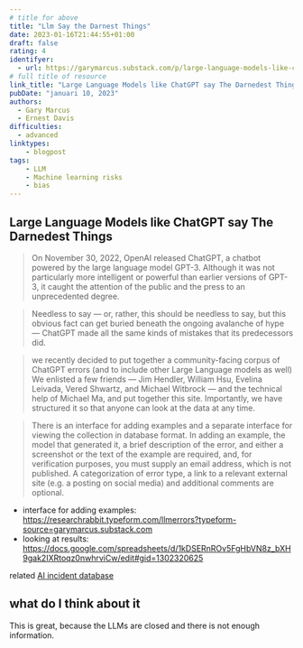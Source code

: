 ```yaml
---
# title for above
title: "Llm Say the Darnest Things"
date: 2023-01-16T21:44:55+01:00
draft: false
rating: 4
identifyer:
  - url: https://garymarcus.substack.com/p/large-language-models-like-chatgpt
# full title of resource
link_title: "Large Language Models like ChatGPT say The Darnedest Things"
pubDate: "januari 10, 2023"
authors: 
  - Gary Marcus
  - Ernest Davis
difficulties:
  - advanced
linktypes:
    - blogpost
tags:
    - LLM
    - Machine learning risks
    - bias
---
```


## Large Language Models like ChatGPT say The Darnedest Things

> On November 30, 2022,  OpenAI released ChatGPT, a chatbot powered by the large language model GPT-3. Although it was not particularly more intelligent or powerful than earlier versions of GPT-3, it caught the attention of the public and the press to an unprecedented degree.

> Needless to say — or, rather, this should be needless to say, but this obvious fact can get buried beneath the ongoing avalanche of hype — ChatGPT made all the same kinds of mistakes that its predecessors did.

> we recently decided to put together a community-facing corpus of ChatGPT errors (and to include other Large Language models as well) We enlisted a few friends  — Jim Hendler, William Hsu, Evelina Leivada, Vered Shwartz, and Michael Witbrock — and the technical help of Michael Ma, and put together this site.
Importantly, we have structured it so that anyone can look at the data at any time.


> There is an interface for adding examples and a separate interface for viewing the collection in database format.  In adding an example, the model that generated it, a brief description of the error, and either a screenshot or the text of the example are required, and, for verification purposes, you must supply an email address, which is not published.  A categorization of error type, a link to a relevant external site (e.g. a posting on social media) and additional comments are optional.

- interface for adding examples: <https://researchrabbit.typeform.com/llmerrors?typeform-source=garymarcus.substack.com>
- looking at results: <https://docs.google.com/spreadsheets/d/1kDSERnROv5FgHbVN8z_bXH9gak2IXRtoqz0nwhrviCw/edit#gid=1302320625>

related [AI incident database](ai-incident-db)

## what do I think about it
This is great, because the LLMs are closed and there is not enough information. 

